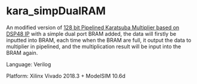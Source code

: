 # kara_simpDualRAM

An modified version of [128 bit Pipelined Karatsuba Multiplier based on DSP48 IP](https://github.com/lutianyu2001/kara_128_pipe_dsp48) with a simple dual port BRAM added, the data will firstly be inputted into BRAM, each time when the BRAM are full, it output the data to multiplier in pipelined, and the multiplication result will be input into the BRAM again.

Language: Verilog

Platform: Xilinx Vivado 2018.3 + ModelSIM 10.6d
